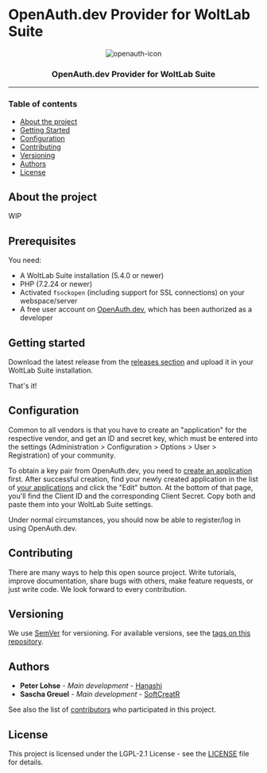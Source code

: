 # OpenAuth.dev Provider for WoltLab Suite

<div align=center>

![openauth-icon](https://user-images.githubusercontent.com/81188/87538212-25d2ef00-c69c-11ea-87a7-b967826cb669.png)


### OpenAuth.dev Provider for WoltLab Suite

</div>

---

### Table of contents

* [About the project](#about-the-project)
* [Getting Started](#getting-started)
* [Configuration](#configuration)
* [Contributing](#contributing)
* [Versioning](#versioning)
* [Authors](#authors)
* [License](#license)

## About the project

WIP

## Prerequisites

You need:

- A WoltLab Suite installation (5.4.0 or newer)
- PHP (7.2.24 or newer)
- Activated `fsockopen` (including support for SSL connections) on your webspace/server
- A free user account on [OpenAuth.dev](https://www.openauth.dev), which has been authorized as a developer

## Getting started

Download the latest release from the [releases section](https://github.com/openauth-dev/dev.openauth.wsc.login/releases) and upload it in your WoltLab Suite installation.

That's it!

## Configuration

Common to all vendors is that you have to create an "application" for the respective vendor, and get an ID and secret key, which must be entered into the settings (Administration > Configuration > Options > User > Registration) of your community.

To obtain a key pair from OpenAuth.dev, you need to [create an application](https://www.openauth.dev/developer/app-create/) first. After successful creation, find your newly created application in the list of [your applications](https://www.openauth.dev/developer/my-apps/) and click the "Edit" button. At the bottom of that page, you'll find the Client ID and the corresponding Client Secret. Copy both and paste them into your WoltLab Suite settings.

Under normal circumstances, you should now be able to register/log in using OpenAuth.dev.

## Contributing

There are many ways to help this open source project. Write tutorials, improve documentation, share bugs with others, make feature requests, or just write code. We look forward to every contribution.

## Versioning

We use [SemVer](http://semver.org/) for versioning. For available versions, see the [tags on this repository](https://github.com/openauth-dev/dev.openauth.wsc.login/tags).

## Authors

* **Peter Lohse** - *Main development* - [Hanashi](https://github.com/Hanashi)
* **Sascha Greuel** - *Main development* - [SoftCreatR](https://github.com/SoftCreatR)

See also the list of [contributors](https://github.com/openauth-dev/dev.openauth.wsc.login/graphs/contributors) who participated in this project.

## License

This project is licensed under the LGPL-2.1 License - see the [LICENSE](LICENSE) file for details.

